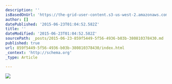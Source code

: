 ```yaml
---
description: ''
isBasedOnUrl: 'https://the-grid-user-content.s3-us-west-2.amazonaws.com/aaba825f-0616-4a90-b828-16f93021ccdb.jpg'
author: []
datePublished: '2015-06-23T01:04:52.582Z'
title: ''
dateModified: '2015-06-23T01:04:52.582Z'
sourcePath: _posts/2015-06-23-859f5449-5f56-4936-b03b-380810378430.md
published: true
url: 859f5449-5f56-4936-b03b-380810378430/index.html
_context: 'http://schema.org'
_type: Article

---
```

![](https://the-grid-user-content.s3-us-west-2.amazonaws.com/aaba825f-0616-4a90-b828-16f93021ccdb.jpg)